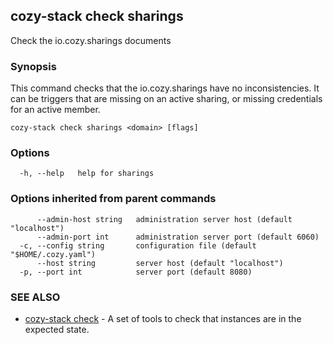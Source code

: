 ## cozy-stack check sharings

Check the io.cozy.sharings documents

### Synopsis


This command checks that the io.cozy.sharings have no inconsistencies. It can
be triggers that are missing on an active sharing, or missing credentials for
an active member.


```
cozy-stack check sharings <domain> [flags]
```

### Options

```
  -h, --help   help for sharings
```

### Options inherited from parent commands

```
      --admin-host string   administration server host (default "localhost")
      --admin-port int      administration server port (default 6060)
  -c, --config string       configuration file (default "$HOME/.cozy.yaml")
      --host string         server host (default "localhost")
  -p, --port int            server port (default 8080)
```

### SEE ALSO

* [cozy-stack check](cozy-stack_check.md)	 - A set of tools to check that instances are in the expected state.

